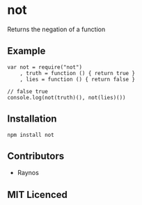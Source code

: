 not
===

Returns the negation of a function

Example
-------

    var not = require("not")
        , truth = function () { return true }
        , lies = function () { return false }

    // false true
    console.log(not(truth)(), not(lies)())

Installation
------------

`npm install not`

Contributors
------------

-   Raynos

MIT Licenced
------------
